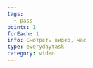 ```yaml
---
tags: 
  - pass
points: 1
forEach: 1
info: Смотреть видео, час
type: everydaytask
category: video
---
```

